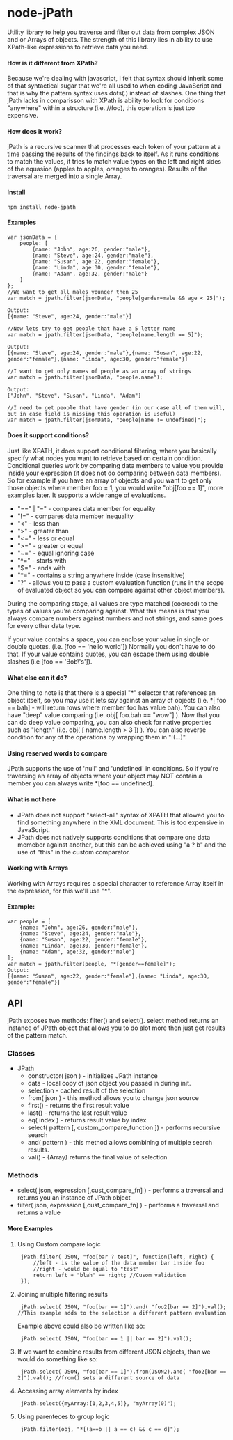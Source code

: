 node-jPath
====
Utility library to help you traverse and filter out data from complex JSON and or Arrays of objects.
The strength of this library lies in ability to use XPath-like expressions to retrieve data you need.

#### How is it different from XPath?

Because we're dealing with javascript, I felt that syntax should inherit some of that syntactical sugar that we're all used to when coding JavaScript
and that is why the pattern syntax uses dots(.) instead of slashes. One thing that jPath lacks in comparisson with XPath is ability to look for conditions "anywhere" within a structure (i.e. //foo), this operation is just too expensive.

#### How does it work?

jPath is a recursive scanner that processes each token of your pattern at a time passing the results of the findings back to itself. As it runs conditions to match the values, it tries to match value types on the left and right sides of the equasion (apples to apples, oranges to oranges). Results of the traversal are merged into a single Array.

#### Install

	npm install node-jpath

#### Examples

	var jsonData = {
		people: [
			{name: "John", age:26, gender:"male"},
			{name: "Steve", age:24, gender:"male"},
			{name: "Susan", age:22, gender:"female"},
			{name: "Linda", age:30, gender:"female"},
			{name: "Adam", age:32, gender:"male"}
		]
	};
	//We want to get all males younger then 25
	var match = jpath.filter(jsonData, "people[gender=male && age < 25]");

	Output:
	[{name: "Steve", age:24, gender:"male"}]

	//Now lets try to get people that have a 5 letter name
	var match = jpath.filter(jsonData, "people[name.length == 5]");

	Output:
	[{name: "Steve", age:24, gender:"male"},{name: "Susan", age:22, gender:"female"},{name: "Linda", age:30, gender:"female"}]

	//I want to get only names of people as an array of strings
	var match = jpath.filter(jsonData, "people.name");

	Output:
	["John", "Steve", "Susan", "Linda", "Adam"]

	//I need to get people that have gender (in our case all of them will, but in case field is missing this operation is useful)
	var match = jpath.filter(jsonData, "people[name != undefined]");


#### Does it support conditions?

Just like XPATH, it does support conditional filtering, where you basically specify what nodes you want to retrieve
based on certain condition. Conditional queries work by comparing data members to value you provide inside your
expression (it does not do comparing between data members). So for example if you have an array of objects and you want
to get only those objects where member foo = 1, you would write "obj[foo == 1]", more examples later. It supports a
wide range of evaluations.

- "==" | "=" - compares data member for equality
- "!=" - compares data member inequality
- "<" - less than
- ">" - greater than
- "<=" - less or equal
- ">=" - greater or equal
- "~=" - equal ignoring case
- "^=" - starts with
- "$=" - ends with
- "*=" - contains a string anywhere inside (case insensitive)
- "?" - allows you to pass a custom evaluation function (runs in the scope of evaluated object so you can compare against other object members).

During the comparing stage, all values are type matched (coerced) to the types of values you're comparing against.
What this means is that you always compare numbers against numbers and not strings, and same goes for every other data
type.

If your value contains a space, you can enclose your value in single or double quotes. (i.e. [foo == 'hello world']) Normally you
don't have to do that. If your value contains quotes, you can escape them using double slashes (i.e [foo == 'Bob\\\'s']).

#### What else can it do?

One thing to note is that there is a special "*" selector that references an object itself, so you may use it lets say
against an array of objects (i.e. *[ foo == bah] - will return rows where member foo has value bah). You can also have
"deep" value comparing (i.e. obj[ foo.bah == "wow"] ). Now that you can do deep value comparing, you can also check for
native properties such as "length" (i.e. obj( [ name.length > 3 ]) ). You can also reverse condition for any of the operations by wrapping them in "!(...)".

#### Using reserved words to compare

JPath supports the use of 'null' and 'undefined' in conditions.
So if you're traversing an array of objects where your object may NOT contain a member you can always write *[foo == undefined].

#### What is not here

- JPath does not support "select-all" syntax of XPATH that allowed you to find something anywhere in the XML document. This is too expensive in JavaScript.
- JPath does not natively supports conditions that compare one data memeber against another, but this can be achieved using "a ? b" and the use of "this" in the custom comparator.

#### Working with Arrays

Working with Arrays requires a special character to reference Array itself in the expression, for this we'll use "\*".
#### Example:
	var people = [
		{name: "John", age:26, gender:"male"},
		{name: "Steve", age:24, gender:"male"},
		{name: "Susan", age:22, gender:"female"},
		{name: "Linda", age:30, gender:"female"},
		{name: "Adam", age:32, gender:"male"}
	];
	var match = jpath.filter(people, "*[gender==female]");
	Output:
	[{name: "Susan", age:22, gender:"female"},{name: "Linda", age:30, gender:"female"}]

API
---
jPath exposes two methods: filter() and select(). select method returns an instance of JPath object that allows you to do alot more then just get results of the pattern match.

### Classes

* JPath
	* constructor( json ) - initializes JPath instance
	* data - local copy of json object you passed in during init.
	* selection - cached result of the selection
	* from( json ) - this method allows you to change json source
	* first() - returns the first result value
	* last() - returns the last result value
	* eq( index ) - returns result value by index
	* select( pattern [, custom_compare_function ]) - performs recursive search
	* and( pattern ) - this method allows combining of multiple search results.
	* val() - {Array} returns the final value of selection

### Methods

* select( json, expression [,cust_compare_fn] ) - performs a traversal and returns you an instance of JPath object
* filter( json, expression [,cust_compare_fn] ) - performs a traversal and returns a value

#### More Examples

1. Using Custom compare logic

        jPath.filter( JSON, "foo[bar ? test]", function(left, right) {
            //left - is the value of the data member bar inside foo
            //right - would be equal to "test"
            return left + "blah" == right; //Cusom validation
        });

2. Joining multiple filtering results

        jPath.select( JSON, "foo[bar == 1]").and( "foo2[bar == 2]").val(); //This example adds to the selection a different pattern evaluation

    Example above could also be written like so:

        jPath.select( JSON, "foo[bar == 1 || bar == 2]").val();

3. If we want to combine results from different JSON objects, than we would do something like so:

        jPath.select( JSON, "foo[bar == 1]").from(JSON2).and( "foo2[bar == 2]").val(); //from() sets a different source of data

4. Accessing array elements by index

        jPath.select({myArray:[1,2,3,4,5]}, "myArray(0)");

5. Using parenteces to group logic

        jPath.filter(obj, "*[(a==b || a == c) && c == d]");
